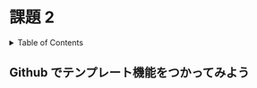 # 課題 2

<!-- START doctoc generated TOC please keep comment here to allow auto update -->
<!-- DON'T EDIT THIS SECTION, INSTEAD RE-RUN doctoc TO UPDATE -->
<details>
<summary>Table of Contents</summary>

- [Github でテンプレート機能をつかってみよう](#github-%E3%81%A7%E3%83%86%E3%83%B3%E3%83%97%E3%83%AC%E3%83%BC%E3%83%88%E6%A9%9F%E8%83%BD%E3%82%92%E3%81%A4%E3%81%8B%E3%81%A3%E3%81%A6%E3%81%BF%E3%82%88%E3%81%86)

</details>
<!-- END doctoc generated TOC please keep comment here to allow auto update -->

## Github でテンプレート機能をつかってみよう